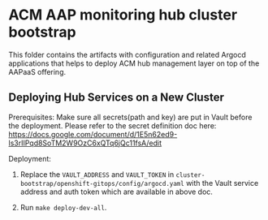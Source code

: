 # ACM AAP monitoring hub cluster bootstrap

This folder contains the artifacts with configuration and related Argocd applications that helps to deploy ACM hub management layer on top of the AAPaaS offering.

## Deploying Hub Services on a New Cluster

Prerequisites:
Make sure all secrets(path and key) are put in Vault before the deployment. Please refer to the secret definition doc here:
https://docs.google.com/document/d/1E5n62ed9-ls3rIIPqd8SoTM2W9OzC6xQTq6jQc11fsA/edit


Deployment:

1. Replace the `VAULT_ADDRESS` and `VAULT_TOKEN` in `cluster-bootstrap/openshift-gitops/config/argocd.yaml` with the Vault service address and auth token which are available in above doc.

2. Run `make deploy-dev-all`.
